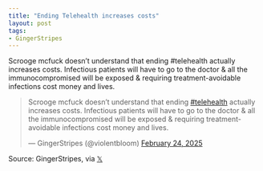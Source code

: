 ```yaml
---
title: "Ending Telehealth increases costs"
layout: post
tags:
- GingerStripes
---
```


Scrooge mcfuck doesn’t understand that ending #telehealth actually increases costs. Infectious patients will have to go to the doctor &amp; all the immunocompromised will be exposed &amp; requiring treatment-avoidable infections cost money and lives.

<blockquote class="twitter-tweet"><p lang="en" dir="ltr">Scrooge mcfuck doesn’t understand that ending <a href="https://twitter.com/hashtag/telehealth?src=hash&amp;ref_src=twsrc%5Etfw">#telehealth</a> actually increases costs. Infectious patients will have to go to the doctor &amp; all the immunocompromised will be exposed &amp; requiring treatment-avoidable infections cost money and lives.</p>&mdash; GingerStripes (@violentbloom) <a href="https://twitter.com/violentbloom/status/1894029780644684091?ref_src=twsrc%5Etfw">February 24, 2025</a></blockquote> <script async src="https://platform.twitter.com/widgets.js" charset="utf-8"></script>

Source: GingerStripes, via [𝕏](https://x.com)
